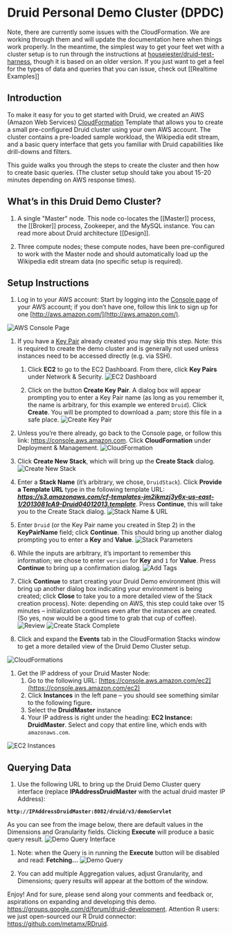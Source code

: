 # Druid Personal Demo Cluster (DPDC)

Note, there are currently some issues with the CloudFormation.  We are working through them and will update the documentation here when things work properly.  In the meantime, the simplest way to get your feet wet with a cluster setup is to run through the instructions at [housejester/druid-test-harness](https://github.com/housejester/druid-test-harness), though it is based on an older version.  If you just want to get a feel for the types of data and queries that you can issue, check out [[Realtime Examples]]

## Introduction
To make it easy for you to get started with Druid, we created an AWS (Amazon Web Services) [CloudFormation](http://aws.amazon.com/cloudformation/) Template that allows you to create a small pre-configured Druid cluster using your own AWS account. The cluster contains a pre-loaded sample workload, the Wikipedia edit stream, and a basic query interface that gets you familiar with Druid capabilities like drill-downs and filters. 


This guide walks you through the steps to create the cluster and then how to create basic queries. (The cluster setup should take you about 15-20 minutes depending on AWS response times).


## What’s in this Druid Demo Cluster?

1. A single "Master" node.  This node co-locates the [[Master]] process, the [[Broker]] process, Zookeeper, and the MySQL instance. You can read more about Druid architecture [[Design]].

1. Three compute nodes; these compute nodes, have been pre-configured to work with the Master node and should automatically load up the Wikipedia edit stream data (no specific setup is required). 

## Setup Instructions
1. Log in to your AWS account: Start by logging into the [Console page](https://console.aws.amazon.com) of your AWS account; if you don’t have one, follow this link to sign up for one [http://aws.amazon.com/](http://aws.amazon.com/).

![AWS Console Page](images/demo/setup-01-console.png)

1. If you have a [Key Pair](http://docs.aws.amazon.com/gettingstarted/latest/wah/getting-started-create-key-pair.html) already created you may skip this step. Note: this is required to create the demo cluster and is generally not used unless instances need to be accessed directly (e.g. via SSH). 

    1. Click **EC2** to go to the EC2 Dashboard. From there, click **Key Pairs** under Network & Security. 
    ![EC2 Dashboard](images/demo/setup-02a-keypair.png)

    1. Click on the button **Create Key Pair**. A dialog box will appear prompting you to enter a Key Pair name (as long as you remember it, the name is arbitrary, for this example we entered `Druid`). Click **Create**. You will be prompted to download a .pam; store this file in a safe place.
    ![Create Key Pair](images/demo/setup-02b-keypair.png)

1. Unless you’re there already, go back to the Console page, or follow this link: https://console.aws.amazon.com. Click **CloudFormation** under Deployment & Management.
![CloudFormation](images/demo/setup-03-ec2.png)

1. Click **Create New Stack**, which will bring up the **Create Stack** dialog.
![Create New Stack](images/demo/setup-04-newstack.png)

1. Enter a **Stack Name** (it’s arbitrary, we chose, `DruidStack`). Click **Provide a Template URL** type in the following template URL: _**https://s3.amazonaws.com/cf-templates-jm2ikmzj3y6x-us-east-1/2013081cA9-Druid04012013.template**_. Press **Continue**, this will take you to the Create Stack dialog.
![Stack Name & URL](images/demo/setup-05-createstack.png)

1. Enter `Druid` (or the Key Pair name you created in Step 2) in the **KeyPairName** field; click **Continue**. This should bring up another dialog prompting you to enter a **Key** and **Value**. 
![Stack Parameters](images/demo/setup-06-parameters.png)

1. While the inputs are arbitrary, it’s important to remember this information; we chose to enter `version` for **Key** and `1` for **Value**. Press **Continue** to bring up a confirmation dialog.
![Add Tags](images/demo/setup-07a-tags.png)

1. Click **Continue** to start creating your Druid Demo environment (this will bring up another dialog box indicating your environment is being created; click **Close** to take you to a more detailed view of the Stack creation process). Note: depending on AWS, this step could take over 15 minutes – initialization continues even after the instances are created. (So yes, now would be a good time to grab that cup of coffee). 
![Review](images/demo/setup-07b-review.png)
![Create Stack Complete](images/demo/setup-07c-complete.png)

1. Click and expand the **Events** tab in the CloudFormation Stacks window to get a more detailed view of the Druid Demo Cluster setup.      

![CloudFormations](images/demo/setup-09-events.png)

1. Get the IP address of your Druid Master Node:
   1. Go to the following URL: [https://console.aws.amazon.com/ec2](https://console.aws.amazon.com/ec2)
   1. Click **Instances** in the left pane – you should see something similar to the following figure. 
   1. Select the **DruidMaster** instance
   1. Your IP address is right under the heading: **EC2 Instance: DruidMaster**. Select and copy that entire line, which ends with `amazonaws.com`.

![EC2 Instances](images/demo/setup-10-ip.png)

## Querying Data

1. Use the following URL to bring up the Druid Demo Cluster query interface (replace **IPAddressDruidMaster** with the actual druid master IP Address):

**`http://IPAddressDruidMaster:8082/druid/v3/demoServlet`**

As you can see from the image below, there are default values in the Dimensions and Granularity fields. Clicking **Execute** will produce a basic query result. 
![Demo Query Interface](images/demo/query-1.png)

1. Note: when the Query is in running the **Execute** button will be disabled and read: **Fetching…**
![Demo Query](images/demo/query-2.png)

1. You can add multiple Aggregation values, adjust Granularity, and Dimensions; query results will appear at the bottom of the window. 


Enjoy! And for sure, please send along your comments and feedback or, aspirations on expanding and developing this demo. https://groups.google.com/d/forum/druid-development. Attention R users: we just open-sourced our R Druid connector: https://github.com/metamx/RDruid.
